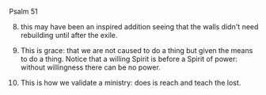 Psalm 51


8) this may have been an inspired addition seeing that the walls didn't need rebuilding until after the exile.


12) This is grace: that we are not caused to do a thing but given the means to do a thing.  Notice that a willing Spirit is before a Spirit of power: without willingness there can be no power.  

13) This is how we validate a ministry: does is reach and teach the lost.

